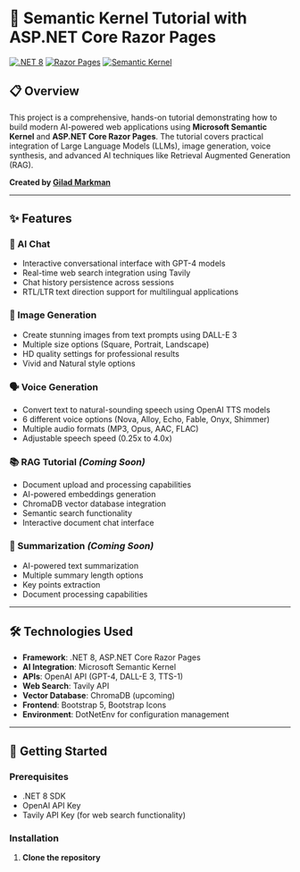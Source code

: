 ﻿# 🤖 Semantic Kernel Tutorial with ASP.NET Core Razor Pages

[![.NET 8](https://img.shields.io/badge/.NET-8.0-blue.svg)](https://dotnet.microsoft.com/)
[![Razor Pages](https://img.shields.io/badge/ASP.NET-Razor%20Pages-blueviolet)](https://learn.microsoft.com/aspnet/core/razor-pages/)
[![Semantic Kernel](https://img.shields.io/badge/Microsoft-Semantic%20Kernel-0078D4)](https://github.com/microsoft/semantic-kernel)

## 📋 Overview

This project is a comprehensive, hands-on tutorial demonstrating how to build modern AI-powered web applications using **Microsoft Semantic Kernel** and **ASP.NET Core Razor Pages**. The tutorial covers practical integration of Large Language Models (LLMs), image generation, voice synthesis, and advanced AI techniques like Retrieval Augmented Generation (RAG).

**Created by [Gilad Markman](https://webprogramming.azurewebsites.net/)**

---

## ✨ Features

### 💬 AI Chat
- Interactive conversational interface with GPT-4 models
- Real-time web search integration using Tavily
- Chat history persistence across sessions
- RTL/LTR text direction support for multilingual applications

### 🎨 Image Generation
- Create stunning images from text prompts using DALL-E 3
- Multiple size options (Square, Portrait, Landscape)
- HD quality settings for professional results
- Vivid and Natural style options

### 🗣️ Voice Generation
- Convert text to natural-sounding speech using OpenAI TTS models
- 6 different voice options (Nova, Alloy, Echo, Fable, Onyx, Shimmer)
- Multiple audio formats (MP3, Opus, AAC, FLAC)
- Adjustable speech speed (0.25x to 4.0x)

### 📚 RAG Tutorial *(Coming Soon)*
- Document upload and processing capabilities
- AI-powered embeddings generation
- ChromaDB vector database integration
- Semantic search functionality
- Interactive document chat interface

### 📄 Summarization *(Coming Soon)*
- AI-powered text summarization
- Multiple summary length options
- Key points extraction
- Document processing capabilities

---

## 🛠️ Technologies Used

- **Framework**: .NET 8, ASP.NET Core Razor Pages
- **AI Integration**: Microsoft Semantic Kernel
- **APIs**: OpenAI API (GPT-4, DALL-E 3, TTS-1)
- **Web Search**: Tavily API
- **Vector Database**: ChromaDB (upcoming)
- **Frontend**: Bootstrap 5, Bootstrap Icons
- **Environment**: DotNetEnv for configuration management

---

## 🚀 Getting Started

### Prerequisites
- .NET 8 SDK
- OpenAI API Key
- Tavily API Key (for web search functionality)

### Installation

1. **Clone the repository**
